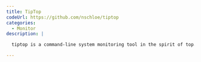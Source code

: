```yaml
---
title: TipTop
codeUrl: https://github.com/nschloe/tiptop
categories:
  - Monitor
description: |

  tiptop is a command-line system monitoring tool in the spirit of top. It displays various interesting system stats and graphs them. Works on all operating systems.

---
```


